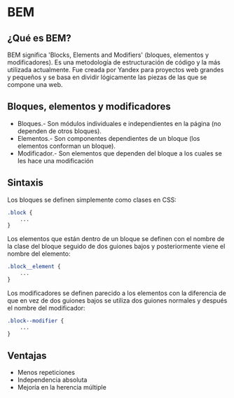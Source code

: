# BEM

## ¿Qué es BEM?

BEM significa 'Blocks, Elements and Modifiers' (bloques, elementos y modificadores). Es una metodología de estructuración de código y la más utilizada actualmente. Fue creada por Yandex para proyectos web grandes y pequeños y se basa en dividir lógicamente las piezas de las que se compone una web.

## Bloques, elementos y modificadores

- Bloques.- Son módulos individuales e independientes en la página (no dependen de otros bloques).
- Elementos.- Son componentes dependientes de un bloque (los elementos conforman un bloque).
- Modificador.- Son elementos que dependen del bloque a los cuales se les hace una modificación

## Sintaxis

Los bloques se definen simplemente como clases en CSS:

~~~css
.block {
    ...
}
~~~

Los elementos que están dentro de un bloque se definen con el nombre de la clase del bloque seguido de dos guiones bajos y posteriormente viene el nombre del elemento:

~~~css
.block__element {
    ...
}
~~~

Los modificadores se definen parecido a los elementos con la diferencia de que en vez de dos guiones bajos se utiliza dos guiones normales y después el nombre del modificador:

~~~css
.block--modifier {
    ...
}
~~~

## Ventajas

- Menos repeticiones
- Independencia absoluta
- Mejoría en la herencia múltiple
